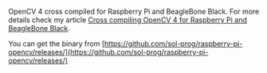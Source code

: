 OpenCV 4 cross compiled for Raspberry Pi and BeagleBone Black. For more details check my article [Cross compiling OpenCV 4 for Raspberry Pi and BeagleBone Black](https://solarianprogrammer.com/2018/12/18/cross-compile-opencv-raspberry-pi-raspbian/).

You can get the binary from [https://github.com/sol-prog/raspberry-pi-opencv/releases/](https://github.com/sol-prog/raspberry-pi-opencv/releases/)
